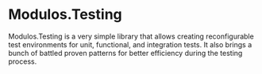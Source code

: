 # Modulos.Testing
Modulos.Testing is a very simple library that allows creating reconfigurable test environments for unit, functional, and integration tests. It also brings a bunch of battled proven patterns for better efficiency during the testing process.  
